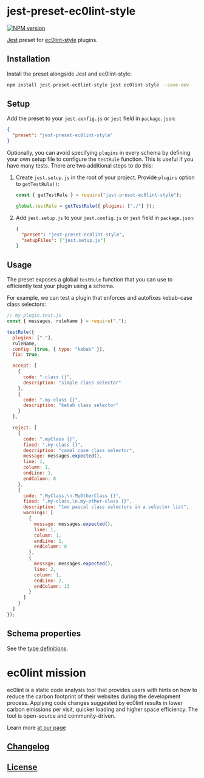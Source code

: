 # jest-preset-ec0lint-style

[![NPM version](https://img.shields.io/npm/v/jest-preset-ec0lint-style.svg)](https://www.npmjs.org/package/jest-preset-ec0lint-style)

[Jest](https://facebook.github.io/jest/) preset for [ec0lint-style](https://github.com/ec0lint-style) plugins.

## Installation

Install the preset alongside Jest and ec0lint-style:

```bash
npm install jest-preset-ec0lint-style jest ec0lint-style --save-dev
```

## Setup

Add the preset to your `jest.config.js` or `jest` field in `package.json`:

```json
{
  "preset": "jest-preset-ec0lint-style"
}
```

Optionally, you can avoid specifying `plugins` in every schema by defining your own setup file to configure the `testRule` function. This is useful if you have many tests. There are two additional steps to do this:

1. Create `jest.setup.js` in the root of your project. Provide `plugins` option to `getTestRule()`:

   ```js
   const { getTestRule } = require("jest-preset-ec0lint-style");

   global.testRule = getTestRule({ plugins: ["./"] });
   ```

2. Add `jest.setup.js` to your `jest.config.js` or `jest` field in `package.json`:

   ```json
   {
     "preset": "jest-preset-ec0lint-style",
     "setupFiles": ["jest.setup.js"]
   }
   ```

## Usage

The preset exposes a global `testRule` function that you can use to efficiently test your plugin using a schema.

For example, we can test a plugin that enforces and autofixes kebab-case class selectors:

```js
// my-plugin.test.js
const { messages, ruleName } = require(".");

testRule({
  plugins: ["."],
  ruleName,
  config: [true, { type: "kebab" }],
  fix: true,

  accept: [
    {
      code: ".class {}",
      description: "simple class selector"
    },
    {
      code: ".my-class {}",
      description: "kebab class selector"
    }
  ],

  reject: [
    {
      code: ".myClass {}",
      fixed: ".my-class {}",
      description: "camel case class selector",
      message: messages.expected(),
      line: 1,
      column: 1,
      endLine: 1,
      endColumn: 8
    },
    {
      code: ".MyClass,\n.MyOtherClass {}",
      fixed: ".my-class,\n.my-other-class {}",
      description: "two pascal class selectors in a selector list",
      warnings: [
        {
          message: messages.expected(),
          line: 1,
          column: 1,
          endLine: 1,
          endColumn: 8
        },
        {
          message: messages.expected(),
          line: 2,
          column: 1,
          endLine: 2,
          endColumn: 13
        }
      ]
    }
  ]
});
```

## Schema properties

See the [type definitions](index.d.ts).

# ec0lint mission

ec0lint is a static code analysis tool that provides users with hints on how to reduce the carbon footprint of their websites during the development process. Applying code changes suggested by ec0lint results in lower carbon emissions per visit, quicker loading and higher space efficiency. The tool is open-source and community-driven.

Learn more [at our page](https://ec0lint.com)

## [Changelog](CHANGELOG.md)

## [License](LICENSE)
